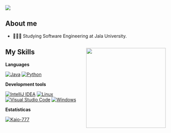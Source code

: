 ![](https://komarev.com/ghpvc/?username=Kaio-777&color=006bed)

## About me 

- 👨🏻‍💻 Studying Software Engineering at Jala University.

## My Skills <img align="right" width="250" height="250" src="https://media.tenor.com/3pLbtx2AvcMAAAAi/coffee-drinks.gif"> 

**Languages** 

[![Java](https://img.shields.io/badge/Java-%23000000.svg?logo=openjdk&logoColor=white)](#)
[![Python](https://img.shields.io/badge/Python-000000?logo=python&logoColor=fff)](#)

**Development tools**

[![IntelliJ IDEA](https://img.shields.io/badge/IntelliJIDEA-000000.svg?logo=intellij-idea&logoColor=white)](#)
[![Linux](https://img.shields.io/badge/Linux-000000?logo=linux&logoColor=black)](#)
[![Visual Studio Code](https://custom-icon-badges.demolab.com/badge/Visual%20Studio%20Code-000000.svg?logo=vsc&logoColor=white)](#)
[![Windows](https://custom-icon-badges.demolab.com/badge/Windows-000000?logo=windows11&logoColor=white)](#)

**Estatísticas** 

[![Kaio-777](https://github-readme-stats.vercel.app/api?username=Kaio-777&theme=dark)](https://github.com/anuraghazra/github-readme-stats)
